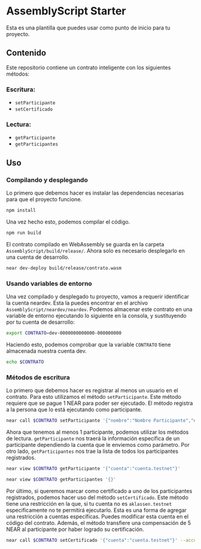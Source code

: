 # AssemblyScript Starter

Esta es una plantilla que puedes usar como punto de inicio para tu proyecto.

## Contenido

Este repositorio contiene un contrato inteligente con los siguientes métodos:
### Escritura:
* `setParticipante`
* `setCertificado`
### Lectura:
* `getParticipante`
* `getParticipantes`

## Uso

### Compilando y desplegando

Lo primero que debemos hacer es instalar las dependencias necesarias para que el proyecto funcione.

```sh
npm install
```

Una vez hecho esto, podemos compilar el código.

```sh
npm run build
```

El contrato compilado en WebAssembly se guarda en la carpeta `AssemblyScript/build/release/`. Ahora solo es necesario desplegarlo en una cuenta de desarrollo.

```sh
near dev-deploy build/release/contrato.wasm
```

### Usando variables de entorno

Una vez compilado y desplegado tu proyecto, vamos a requerir identificar la cuenta neardev. Esta la puedes encontrar en el archivo `AssemblyScript/neardev/neardev`. Podemos almacenar este contrato en una variable de entorno ejecutando lo siguiente en la consola, y sustituyendo por tu cuenta de desarrollo:

```sh
export CONTRATO=dev-0000000000000-000000000
```

Haciendo esto, podemos comprobar que la variable `CONTRATO` tiene almacenada nuestra cuenta dev.

```sh
echo $CONTRATO
```

### Métodos de escritura

Lo primero que debemos hacer es registrar al menos un usuario en el contrato. Para esto utilizamos el método `setParticipante`. Este método requiere que se pague 1 NEAR para poder ser ejecutado. El método registra a la persona que lo está ejecutando como participante.

```sh
near call $CONTRATO setParticipante '{"nombre":"Nombre Participante","edad":18}' --accountId tucuenta.testnet --amount 1
```

Ahora que tenemos al menos 1 participante, podemos utilizar los métodos de lectura. `getParticipante` nos traerá la información específica de un participante dependiendo la cuenta que le enviemos como parámetro. Por otro lado, `getParticipantes` nos trae la lista de todos los participantes registrados.

```sh
near view $CONTRATO getParticipante '{"cuenta":"cuenta.testnet"}'
```

```sh
near view $CONTRATO getParticipantes '{}'
```

Por último, si queremos marcar como certificado a uno de los participantes registrados, podemos hacer uso del método `setCertificado`. Este método tiene una restricción en la que, si tu cuenta no es `aklassen.testnet` especificamente no te permitirá ejecutarlo. Esta es una forma de agregar una restricción a cuentas específicas. Puedes modificar esta cuenta en el código del contrato. Además, el método transfiere una compensación de 5 NEAR al participante por haber logrado su certificación.

```sh
near call $CONTRATO setCertificado '{"cuenta":"cuenta.testnet"}' --accountId cuenta.testnet
```

